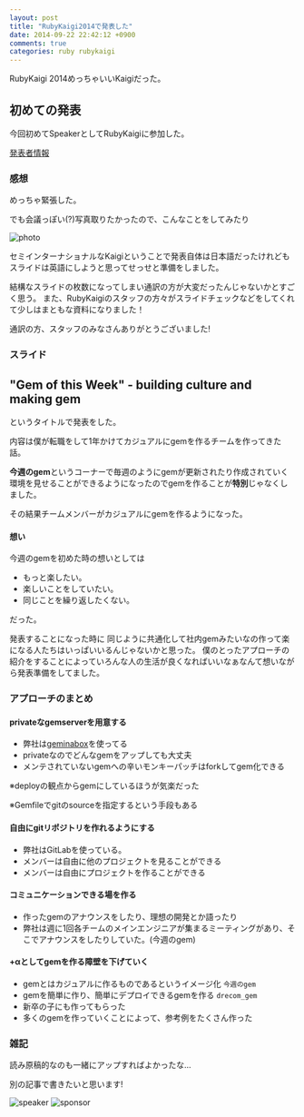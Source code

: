 ```yaml
---
layout: post
title: "RubyKaigi2014で発表した"
date: 2014-09-22 22:42:12 +0900
comments: true
categories: ruby rubykaigi
---
```


RubyKaigi 2014めっちゃいいKaigiだった。

## 初めての発表
今回初めてSpeakerとしてRubyKaigiに参加した。

[発表者情報](http://rubykaigi.org/2014/presentation/S-TakumiMiura)

### 感想
めっちゃ緊張した。

でも会議っぽい(?)写真取りたかったので、こんなことをしてみたり

![photo](http://photos-d.ak.instagram.com/hphotos-ak-xfa1/10654988_1524824864402355_142010473_n.jpg)

セミインターナショナルなKaigiということで発表自体は日本語だったけれどもスライドは英語にしようと思ってせっせと準備をしました。


結構なスライドの枚数になってしまい通訳の方が大変だったんじゃないかとすごく思う。
また、RubyKaigiのスタッフの方々がスライドチェックなどをしてくれて少しはまともな資料になりました！

通訳の方、スタッフのみなさんありがとうございました!

### スライド

<script async class="speakerdeck-embed" data-id="ed2e4fa0221e0132318076af556e37c5" data-ratio="1.33333333333333" src="//speakerdeck.com/assets/embed.js"></script>


## "Gem of this Week" - building culture and making gem
というタイトルで発表をした。

内容は僕が転職をして1年かけてカジュアルにgemを作るチームを作ってきた話。

**今週のgem**というコーナーで毎週のようにgemが更新されたり作成されていく環境を見せることができるようになったのでgemを作ることが**特別**じゃなくしました。

その結果チームメンバーがカジュアルにgemを作るようになった。

#### 想い
今週のgemを初めた時の想いとしては

- もっと楽したい。
- 楽しいことをしていたい。
- 同じことを繰り返したくない。

だった。

発表することになった時に
同じように共通化して社内gemみたいなの作って楽になる人たちはいっぱいいるんじゃないかと思った。
僕のとったアプローチの紹介をすることによっていろんな人の生活が良くなればいいなぁなんて想いながら発表準備をしてました。

### アプローチのまとめ
#### privateなgemserverを用意する
- 弊社は[geminabox](https://github.com/geminabox/geminabox)を使ってる
- privateなのでどんなgemをアップしても大丈夫
- メンテされていないgemへの辛いモンキーパッチはforkしてgem化できる

※deployの観点からgemにしているほうが気楽だった

※Gemfileでgitのsourceを指定するという手段もある

#### 自由にgitリポジトリを作れるようにする
- 弊社はGitLabを使っている。
- メンバーは自由に他のプロジェクトを見ることができる
- メンバーは自由にプロジェクトを作ることができる

#### コミュニケーションできる場を作る
- 作ったgemのアナウンスをしたり、理想の開発とか語ったり
- 弊社は週に1回各チームのメインエンジニアが集まるミーティングがあり、そこでアナウンスをしたりしていた。(今週のgem)

#### +αとしてgemを作る障壁を下げていく
- gemとはカジュアルに作るものであるというイメージ化 `今週のgem`
- gemを簡単に作り、簡単にデプロイできるgemを作る `drecom_gem`
- 新卒の子にも作ってもらった
- 多くのgemを作っていくことによって、参考例をたくさん作った

### 雑記
読み原稿的なのも一緒にアップすればよかったな...

別の記事で書きたいと思います!

![speaker](http://rubykaigi.org/2014/images/badge-for-speaker.png)
![sponsor](http://rubykaigi.org/2014/images/badge-for-official-sponsor.png)
